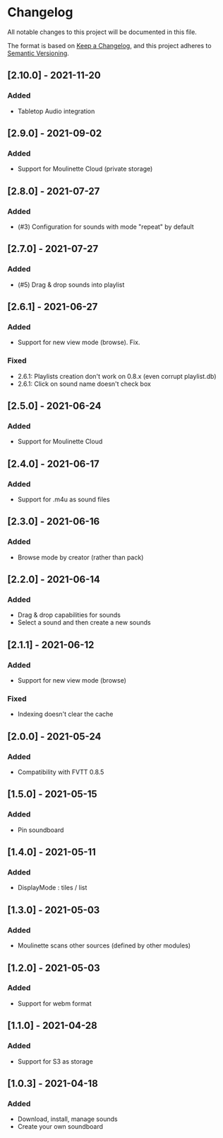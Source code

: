 # Changelog
All notable changes to this project will be documented in this file.

The format is based on [Keep a Changelog](https://keepachangelog.com/en/1.0.0/),
and this project adheres to [Semantic Versioning](https://semver.org/spec/v2.0.0.html).

## [2.10.0] - 2021-11-20
### Added
- Tabletop Audio integration

## [2.9.0] - 2021-09-02
### Added
- Support for Moulinette Cloud (private storage)

## [2.8.0] - 2021-07-27
### Added
- (#3) Configuration for sounds with mode "repeat" by default

## [2.7.0] - 2021-07-27
### Added
- (#5) Drag & drop sounds into playlist

## [2.6.1] - 2021-06-27
### Added
- Support for new view mode (browse). Fix.
### Fixed
- 2.6.1: Playlists creation don't work on 0.8.x (even corrupt playlist.db)
- 2.6.1: Click on sound name doesn't check box

## [2.5.0] - 2021-06-24
### Added
- Support for Moulinette Cloud

## [2.4.0] - 2021-06-17
### Added
- Support for .m4u as sound files

## [2.3.0] - 2021-06-16
### Added
- Browse mode by creator (rather than pack)

## [2.2.0] - 2021-06-14
### Added
- Drag & drop capabilities for sounds
- Select a sound and then create a new sounds

## [2.1.1] - 2021-06-12
### Added
- Support for new view mode (browse)
### Fixed
- Indexing doesn't clear the cache

## [2.0.0] - 2021-05-24
### Added
- Compatibility with FVTT 0.8.5

## [1.5.0] - 2021-05-15
### Added
- Pin soundboard

## [1.4.0] - 2021-05-11
### Added
- DisplayMode : tiles / list

## [1.3.0] - 2021-05-03
### Added
- Moulinette scans other sources (defined by other modules)

## [1.2.0] - 2021-05-03
### Added
- Support for webm format

## [1.1.0] - 2021-04-28
### Added
- Support for S3 as storage

## [1.0.3] - 2021-04-18
### Added
- Download, install, manage sounds
- Create your own soundboard
